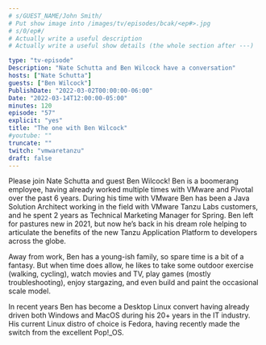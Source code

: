 ```yaml
---
# s/GUEST_NAME/John Smith/
# Put show image into /images/tv/episodes/bcak/<ep#>.jpg
# s/0/ep#/
# Actually write a useful description
# Actually write a useful show details (the whole section after ---)

type: "tv-episode"
Description: "Nate Schutta and Ben Wilcock have a conversation"
hosts: ["Nate Schutta"]
guests: ["Ben Wilcock"]
PublishDate: "2022-03-02T00:00:00-06:00"
Date: "2022-03-14T12:00:00-05:00"
minutes: 120
episode: "57"
explicit: "yes"
title: "The one with Ben Wilcock"
#youtube: ""
truncate: ""
twitch: "vmwaretanzu"
draft: false
---
```


Please join Nate Schutta and guest Ben Wilcock! Ben is a boomerang employee, having already worked multiple times with VMware and Pivotal over the past 6 years. During his time with VMware Ben has been a Java Solution Architect working in the field with VMware Tanzu Labs customers, and he spent 2 years as Technical Marketing Manager for Spring. Ben left for pastures new in 2021, but now he’s back in his dream role helping to articulate the benefits of the new Tanzu Application Platform to developers across the globe.

Away from work, Ben has a young-ish family, so spare time is a bit of a fantasy. But when time does allow, he likes to take some outdoor exercise (walking, cycling), watch movies and TV, play games (mostly troubleshooting), enjoy stargazing, and even build and paint the occasional scale model.

In recent years Ben has become a Desktop Linux convert having already driven both Windows and MacOS during his 20+ years in the IT industry. His current Linux distro of choice is Fedora, having recently made the switch from the excellent Pop!_OS.
